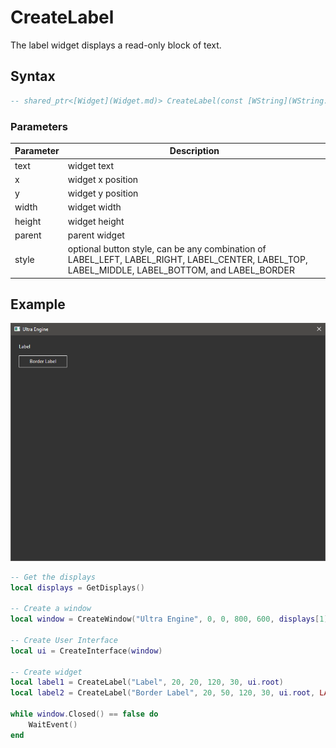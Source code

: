 # CreateLabel #

The label widget displays a read-only block of text.

## Syntax ##

```lua
-- shared_ptr<[Widget](Widget.md)> CreateLabel(const [WString](WString.md)& text, const int x, const int y, const int width, const int height, shared_ptr<[Widget](Widget.md)> parent, const ButtonStyle = LABEL_DEFAULT)
```

### Parameters ###

|Parameter|Description|
|---|---|
| text | widget text |
| x | widget x position |
| y | widget y position |
| width | widget width |
| height | widget height |
| parent | parent widget |
| style | optional button style, can be any combination of LABEL_LEFT, LABEL_RIGHT, LABEL_CENTER, LABEL_TOP, LABEL_MIDDLE, LABEL_BOTTOM, and LABEL_BORDER |

## Example ##

![](https://github.com/Leadwerks/Documentation/raw/master/Images/CreateLabel.png)

```lua
-- Get the displays
local displays = GetDisplays()

-- Create a window
local window = CreateWindow("Ultra Engine", 0, 0, 800, 600, displays[1])

-- Create User Interface
local ui = CreateInterface(window)

-- Create widget
local label1 = CreateLabel("Label", 20, 20, 120, 30, ui.root)
local label2 = CreateLabel("Border Label", 20, 50, 120, 30, ui.root, LABEL_BORDER + LABEL_CENTER + LABEL_MIDDLE)

while window.Closed() == false do
    WaitEvent()
end
```